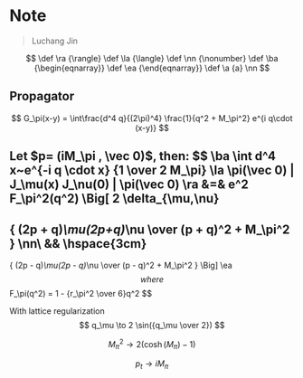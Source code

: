 # Note

> Luchang Jin

$$
\def \ra {\rangle}
\def \la {\langle}
\def \nn {\nonumber}
\def \ba {\begin{eqnarray}}
\def \ea {\end{eqnarray}}
\def \a {a}
\nn
$$

## Propagator

$$
G_\pi(x-y) = \int\frac{d^4 q}{(2\pi)^4} \frac{1}{q^2 + M_\pi^2} e^{i q\cdot (x-y)}
$$

Let $p= (iM_\pi , \vec 0)$, then:
$$
\ba
\int d^4 x~e^{-i q \cdot x}
{1 \over 2 M_\pi}
\la \pi(\vec 0) | J_\mu(x) J_\nu(0) | \pi(\vec 0) \ra
&=&
e^2
F_\pi^2(q^2)
\Big[
2 \delta_{\mu,\nu}
-
{
(2p + q)_\mu(2p+q)_\nu
\over
(p + q)^2 + M_\pi^2
}
\nn\\
&&
\hspace{3cm}
-
{
(2p - q)_\mu(2p - q)_\nu
\over
(p - q)^2 + M_\pi^2
}
\Big]
\ea
$$
where
$$
F_\pi(q^2) = 1 - {r_\pi^2 \over 6}q^2
$$


With lattice regularization
$$
q_\mu \to 2 \sin({q_\mu \over 2})
$$

$$
M_\pi^2 \to 2\big(\cosh(M_\pi) - 1\big)
$$

$$
p_t \to i M_\pi
$$

